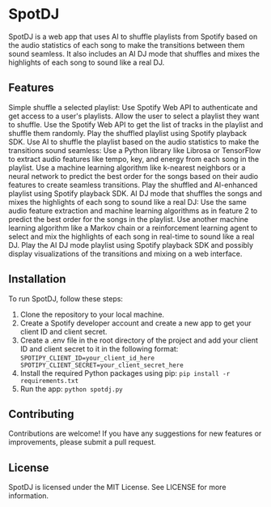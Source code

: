 # SpotDJ
SpotDJ is a web app that uses AI to shuffle playlists from Spotify based on the audio statistics of each song to make the transitions between them sound seamless. It also includes an AI DJ mode that shuffles and mixes the highlights of each song to sound like a real DJ.

## Features
Simple shuffle a selected playlist:
Use Spotify Web API to authenticate and get access to a user's playlists.
Allow the user to select a playlist they want to shuffle.
Use the Spotify Web API to get the list of tracks in the playlist and shuffle them randomly.
Play the shuffled playlist using Spotify playback SDK.
Use AI to shuffle the playlist based on the audio statistics to make the transitions sound seamless:
Use a Python library like Librosa or TensorFlow to extract audio features like tempo, key, and energy from each song in the playlist.
Use a machine learning algorithm like k-nearest neighbors or a neural network to predict the best order for the songs based on their audio features to create seamless transitions.
Play the shuffled and AI-enhanced playlist using Spotify playback SDK.
AI DJ mode that shuffles the songs and mixes the highlights of each song to sound like a real DJ:
Use the same audio feature extraction and machine learning algorithms as in feature 2 to predict the best order for the songs in the playlist.
Use another machine learning algorithm like a Markov chain or a reinforcement learning agent to select and mix the highlights of each song in real-time to sound like a real DJ.
Play the AI DJ mode playlist using Spotify playback SDK and possibly display visualizations of the transitions and mixing on a web interface.
## Installation
To run SpotDJ, follow these steps:

1. Clone the repository to your local machine.
2. Create a Spotify developer account and create a new app to get your client ID and client secret.
3. Create a .env file in the root directory of the project and add your client ID and client secret to it in the following format:
            ```SPOTIPY_CLIENT_ID=your_client_id_here
               SPOTIPY_CLIENT_SECRET=your_client_secret_here```
4. Install the required Python packages using pip:
```pip install -r requirements.txt```
5. Run the app:
```python spotdj.py```

## Contributing
Contributions are welcome! If you have any suggestions for new features or improvements, please submit a pull request.

## License
SpotDJ is licensed under the MIT License. See LICENSE for more information.
